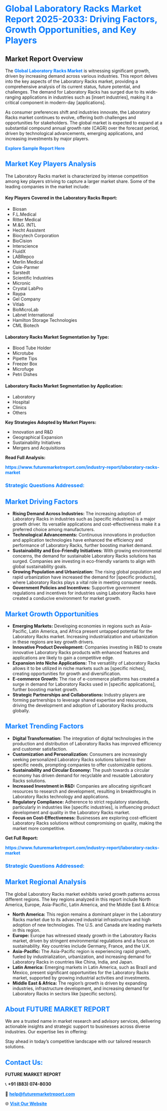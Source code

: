 <h1 style="color: #007BFF;">Global Laboratory Racks Market Report 2025-2033: Driving Factors, Growth Opportunities, and Key Players</h1>

<section id="overview">
<h2>Market Report Overview</h2>
<p>The <a href="https://www.futuremarketreport.com/industry-report/laboratory-racks-market" style="color: #007BFF; text-decoration: none;"><strong>Global Laboratory Racks Market</strong></a> is witnessing significant growth, driven by increasing demand across various industries. This report delves into the key aspects of the Laboratory Racks market, providing a comprehensive analysis of its current status, future potential, and challenges. The demand for Laboratory Racks has surged due to its wide-ranging applications in industries such as [insert industries], making it a critical component in modern-day [applications].</p>
<p>As consumer preferences shift and industries innovate, the Laboratory Racks market continues to evolve, offering both challenges and opportunities for stakeholders. The global market is expected to expand at a substantial compound annual growth rate (CAGR) over the forecast period, driven by technological advancements, emerging applications, and increasing investments by major players.</p>
</section>

<section id="overview">
<p><a href="https://www.futuremarketreport.com/request-sample/reportId=56547" style="color: #007BFF; text-decoration: none;"><strong>Explore Sample Report Here</strong></a></p>
</section>

<section id="key-players">
<h2 style="color: #007BFF;">Market Key Players Analysis</h2>
<p>The Laboratory Racks market is characterized by intense competition among key players striving to capture a larger market share. Some of the leading companies in the market include:</p>
<h4>Key Players Covered in the Laboratory Racks Report:</h4>
<ul><li>Biosan</li><li>F.L.Medical</li><li>Ritter Medical</li><li>M.&amp;G. INTL</li><li>Hecht Assistent</li><li>Biocytech Corporation</li><li>BioCision</li><li>Interscience</li><li>FluidX</li><li>LABRepco</li><li>Merlin Medical</li><li>Cole-Parmer</li><li>Sarstedt</li><li>Scientific Industries</li><li>Micronic</li><li>Crystal LabPro</li><li>Raypa</li><li>Gel Company</li><li>Vitlab</li><li>BioMicroLab</li><li>Labnet International</li><li>Hamilton Storage Technologies</li><li>CML Biotech</li></ul>
<h4>Laboratory Racks Market Segmentation by Type:</h4>
<ul><li>Blood Tube Holder</li><li>Microtube</li><li>Pipette Tips</li><li>Freezer Box</li><li>Microfuge</li><li>Petri Dishes</li></ul>

<h4>Laboratory Racks Market Segmentation by Application:</h4>
<ul><li>Laboratory</li><li>Hospital</li><li>Clinics</li><li>Others</li></ul>
<p><strong>Key Strategies Adopted by Market Players:</strong></p>
<ul>
<li>Innovation and R&D</li>
<li>Geographical Expansion</li>
<li>Sustainability Initiatives</li>
<li>Mergers and Acquisitions</li>
</ul>
</section>

<section>
<p><strong>Read Full Analysis: </strong></p><a href="https://www.futuremarketreport.com/industry-report/laboratory-racks-market" style="color: #007BFF; text-decoration: none;"><strong>https://www.futuremarketreport.com/industry-report/laboratory-racks-market</strong></a>
<h3 style="color: #007BFF;">Strategic Questions Addressed:</h3>
</section>

<section id="driving-factors">
<h2 style="color: #007BFF;">Market Driving Factors</h2>
<ul>
<li><strong>Rising Demand Across Industries:</strong> The increasing adoption of Laboratory Racks in industries such as [specific industries] is a major growth driver. Its versatile applications and cost-effectiveness make it a preferred choice among manufacturers.</li>
<li><strong>Technological Advancements:</strong> Continuous innovations in production and application technologies have enhanced the efficiency and performance of Laboratory Racks, further boosting market demand.</li>
<li><strong>Sustainability and Eco-Friendly Initiatives:</strong> With growing environmental concerns, the demand for sustainable Laboratory Racks solutions has surged. Companies are investing in eco-friendly variants to align with global sustainability goals.</li>
<li><strong>Growing Population and Urbanization:</strong> The rising global population and rapid urbanization have increased the demand for [specific products], where Laboratory Racks plays a vital role in meeting consumer needs.</li>
<li><strong>Government Policies and Incentives:</strong> Supportive government regulations and incentives for industries using Laboratory Racks have created a conducive environment for market growth.</li>
</ul>
</section>

<section id="growth-opportunities">
<h2 style="color: #007BFF;">Market Growth Opportunities</h2>
<ul>
<li><strong>Emerging Markets:</strong> Developing economies in regions such as Asia-Pacific, Latin America, and Africa present untapped potential for the Laboratory Racks market. Increasing industrialization and urbanization in these regions are key growth drivers.</li>
<li><strong>Innovative Product Development:</strong> Companies investing in R&D to create innovative Laboratory Racks products with enhanced features and applications are likely to gain a competitive edge.</li>
<li><strong>Expansion into Niche Applications:</strong> The versatility of Laboratory Racks allows it to be utilized in niche markets such as [specific niches], creating opportunities for growth and diversification.</li>
<li><strong>E-commerce Growth:</strong> The rise of e-commerce platforms has created a surge in demand for Laboratory Racks used in [specific applications], further boosting market growth.</li>
<li><strong>Strategic Partnerships and Collaborations:</strong> Industry players are forming partnerships to leverage shared expertise and resources, driving the development and adoption of Laboratory Racks products globally.</li>
</ul>
</section>

<section id="trending-factors">
<h2 style="color: #007BFF;">Market Trending Factors</h2>
<ul>
<li><strong>Digital Transformation:</strong> The integration of digital technologies in the production and distribution of Laboratory Racks has improved efficiency and customer satisfaction.</li>
<li><strong>Customization and Personalization:</strong> Consumers are increasingly seeking personalized Laboratory Racks solutions tailored to their specific needs, prompting companies to offer customizable options.</li>
<li><strong>Sustainability and Circular Economy:</strong> The push towards a circular economy has driven demand for recyclable and reusable Laboratory Racks solutions.</li>
<li><strong>Increased Investment in R&D:</strong> Companies are allocating significant resources to research and development, resulting in breakthroughs in Laboratory Racks technology and applications.</li>
<li><strong>Regulatory Compliance:</strong> Adherence to strict regulatory standards, particularly in industries like [specific industries], is influencing product development and quality in the Laboratory Racks market.</li>
<li><strong>Focus on Cost-Effectiveness:</strong> Businesses are exploring cost-efficient Laboratory Racks solutions without compromising on quality, making the market more competitive.</li>
</ul>
</section>

<section>
<p><strong>Get Full Report: </strong></p><a href="https://www.futuremarketreport.com/industry-report/laboratory-racks-market" style="color: #007BFF; text-decoration: none;"><strong>https://www.futuremarketreport.com/industry-report/laboratory-racks-market</strong></a>
<h3 style="color: #007BFF;">Strategic Questions Addressed:</h3>
</section>


<section id="regional-analysis">
<h2 style="color: #007BFF;">Market Regional Analysis</h2>
<p>The global Laboratory Racks market exhibits varied growth patterns across different regions. The key regions analyzed in this report include North America, Europe, Asia-Pacific, Latin America, and the Middle East & Africa:</p>
<ul>
<li><strong>North America:</strong> This region remains a dominant player in the Laboratory Racks market due to its advanced industrial infrastructure and high adoption of new technologies. The U.S. and Canada are leading markets in this region.</li>
<li><strong>Europe:</strong> Europe has witnessed steady growth in the Laboratory Racks market, driven by stringent environmental regulations and a focus on sustainability. Key countries include Germany, France, and the U.K.</li>
<li><strong>Asia-Pacific:</strong> The Asia-Pacific region is experiencing rapid growth, fueled by industrialization, urbanization, and increasing demand for Laboratory Racks in countries like China, India, and Japan.</li>
<li><strong>Latin America:</strong> Emerging markets in Latin America, such as Brazil and Mexico, present significant opportunities for the Laboratory Racks market, supported by growing industrial activities and investments.</li>
<li><strong>Middle East & Africa:</strong> The region’s growth is driven by expanding industries, infrastructure development, and increasing demand for Laboratory Racks in sectors like [specific sectors].</li>
</ul>
</section>

<footer>
<h2 style="color: #007BFF;">About FUTURE MARKET REPORT</h2>
<p>We are a trusted name in market research and advisory services, delivering actionable insights and strategic support to businesses across diverse industries. Our expertise lies in offering:</p>

<p>Stay ahead in today’s competitive landscape with our tailored research solutions.</p>

<h2 style="color: #007BFF;">Contact Us:</h2>
<p><strong>FUTURE MARKET REPORT</strong></p>
<p>📞 <strong>+91 (883) 074-8030</strong></p>
<p>📧 <strong><a href="mailto:help@futuremarketreport.com" style="color: #007BFF;">help@futuremarketreport.com</a></strong></p>
<p>🌐 <strong><a href="https://www.futuremarketreport.com/" style="color: #007BFF;">Visit Our Website</a></strong></p>
</footer>